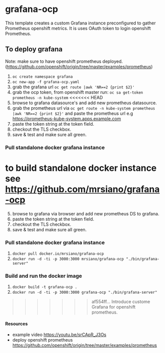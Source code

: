 # grafana-ocp

This template creates a custom Grafana instance preconfigured to gather Prometheus openshift metrics.
It is uses OAuth token to login openshift Prometheus.


## To deploy grafana
Note: make sure to have openshift prometheus deployed.
(https://github.com/openshift/origin/tree/master/examples/prometheus)

1. ```oc create namespace grafana```
2. ```oc new-app -f grafana-ocp.yaml```
3. grab the grafana url ``` oc get route |awk 'NR==2 {print $2}' ```
4. grab the ocp token, from openshift master run: ```oc sa get-token prometheus -n kube-system```
<<<<<<< HEAD
5. browse to grafana datasource's and add new prometheus datasource. 
6. grab the prometheus url via ```oc get route -n kube-system prometheus |awk 'NR==2 {print $2}'``` and paste the prometheus url e.g https://prometheus-kube-system.apps.example.com
7. paste the token string at the token field.
8. checkout the TLS checkbox.
9. save & test and make sure all green.

### Pull standalone docker grafana instance
to build standalone docker instance see
https://github.com/mrsiano/grafana-ocp
=======
5. browse to grafana via browser and add new prometheus DS to grafana.
6. paste the token string at the token field.
7. checkout the TLS checkbox.
8. save & test and make sure all green.

### Pull standalone docker grafana instance
1. ```docker pull docker.io/mrsiano/grafana-ocp```
2. ```docker run -d -ti -p 3000:3000 mrsiano/grafana-ocp "./bin/grafana-server"```

### Build and run the docker image
1. ```docker build -t grafana-ocp .```
2. ```docker run -d -ti -p 3000:3000 grafana-ocp "./bin/grafana-server"```
>>>>>>> af554ff... Introduce custome Grafana for openshift prometheus.

#### Resources 
- example video https://youtu.be/srCApR_J3Os
- deploy openshift prometheus https://github.com/openshift/origin/tree/master/examples/prometheus 

